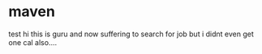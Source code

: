 # maven
test
hi this is guru 
and now suffering to search for job 
but i didnt even  get one cal also....
